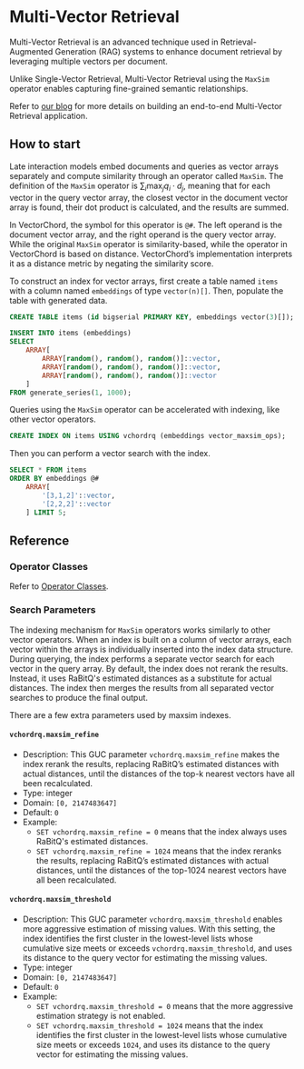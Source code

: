 # Multi-Vector Retrieval <badge type="tip" text="since v0.3.0" />

Multi-Vector Retrieval is an advanced technique used in Retrieval-Augmented Generation (RAG) systems to enhance document retrieval by leveraging multiple vectors per document.

Unlike Single-Vector Retrieval, Multi-Vector Retrieval using the `MaxSim` operator enables capturing fine-grained semantic relationships.

Refer to [our blog](https://blog.vectorchord.ai/beyond-text-unlock-ocr-free-rag-in-postgresql-with-modal-and-vectorchord) for more details on building an end-to-end Multi-Vector Retrieval application.

## How to start

Late interaction models embed documents and queries as vector arrays separately and compute similarity through an operator called `MaxSim`. The definition of the `MaxSim` operator is $\sum_i \max_j q_i \cdot d_j$, meaning that for each vector in the query vector array, the closest vector in the document vector array is found, their dot product is calculated, and the results are summed.

In VectorChord, the symbol for this operator is `@#`. The left operand is the document vector array, and the right operand is the query vector array. While the original `MaxSim` operator is similarity-based, while the operator in VectorChord is based on distance. VectorChord’s implementation interprets it as a distance metric by negating the similarity score.

To construct an index for vector arrays, first create a table named `items` with a column named `embeddings` of type `vector(n)[]`. Then, populate the table with generated data.

```sql
CREATE TABLE items (id bigserial PRIMARY KEY, embeddings vector(3)[]);

INSERT INTO items (embeddings) 
SELECT
    ARRAY[
        ARRAY[random(), random(), random()]::vector,
        ARRAY[random(), random(), random()]::vector,
        ARRAY[random(), random(), random()]::vector
    ]
FROM generate_series(1, 1000);
```

Queries using the `MaxSim` operator can be accelerated with indexing, like other vector operators.

```sql
CREATE INDEX ON items USING vchordrq (embeddings vector_maxsim_ops);
```

Then you can perform a vector search with the index.

```sql
SELECT * FROM items
ORDER BY embeddings @# 
    ARRAY[
        '[3,1,2]'::vector,
        '[2,2,2]'::vector
    ] LIMIT 5;
```

## Reference

### Operator Classes

Refer to [Operator Classes](indexing#operator-classes).

### Search Parameters

The indexing mechanism for `MaxSim` operators works similarly to other vector operators. When an index is built on a column of vector arrays, each vector within the arrays is individually inserted into the index data structure. During querying, the index performs a separate vector search for each vector in the query array. By default, the index does not rerank the results. Instead, it uses RaBitQ's estimated distances as a substitute for actual distances. The index then merges the results from all separated vector searches to produce the final output.

There are a few extra parameters used by maxsim indexes.

#### `vchordrq.maxsim_refine` <badge type="tip" text="since v0.3.0" />

- Description: This GUC parameter `vchordrq.maxsim_refine` makes the index rerank the results, replacing RaBitQ’s estimated distances with actual distances, until the distances of the top-k nearest vectors have all been recalculated.
- Type: integer
- Domain: `[0, 2147483647]`
- Default: `0`
- Example:
    - `SET vchordrq.maxsim_refine = 0` means that the index always uses RaBitQ's estimated distances.
    - `SET vchordrq.maxsim_refine = 1024` means that the index reranks the results, replacing RaBitQ’s estimated distances with actual distances, until the distances of the top-1024 nearest vectors have all been recalculated.

#### `vchordrq.maxsim_threshold` <badge type="tip" text="since v0.3.0" />

- Description: This GUC parameter `vchordrq.maxsim_threshold` enables more aggressive estimation of missing values. With this setting, the index identifies the first cluster in the lowest-level lists whose cumulative size meets or exceeds `vchordrq.maxsim_threshold`, and uses its distance to the query vector for estimating the missing values.
- Type: integer
- Domain: `[0, 2147483647]`
- Default: `0`
- Example:
    - `SET vchordrq.maxsim_threshold = 0` means that the more aggressive estimation strategy is not enabled.
    - `SET vchordrq.maxsim_threshold = 1024` means that the index identifies the first cluster in the lowest-level lists whose cumulative size meets or exceeds `1024`, and uses its distance to the query vector for estimating the missing values.
